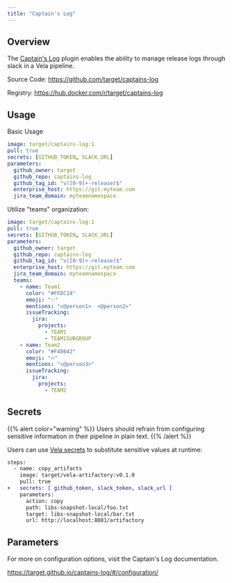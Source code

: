 ```yaml
---
title: "Captain's Log"
---
```


## Overview

The [Captain's Log](https://github.com/target/captains-log) plugin enables the ability to manage release logs through slack in a Vela pipeline.

Source Code: https://github.com/target/captains-log

Registry: https://hub.docker.com/r/target/captains-log

## Usage

Basic Usage

```yaml
image: target/captains-log:1
pull: true
secrets: [GITHUB_TOKEN, SLACK_URL]
parameters:
  github_owner: target
  github_repo: captains-log
  github_tag_id: "v([0-9]+-release)$"
  enterprise_host: https://git.myteam.com
  jira_team_domain: myteamnamespace
```

Utilize "teams" organization:

```yaml
image: target/captains-log:1
pull: true
secrets: [GITHUB_TOKEN, SLACK_URL]
parameters:
  github_owner: target
  github_repo: captains-log
  github_tag_id: "v([0-9]+-release)$"
  enterprise_host: https://git.myteam.com
  jira_team_domain: myteamnamespace
  teams:
    - name: Team1
      color: "#FFDC18"
      emoji: "✨"
      mentions: "<@person1>  <@person2>"
      issueTracking:
        jira:
          projects:
            - TEAM1
            - TEAM1SUBGROUP
    - name: Team2
      color: "#F48642"
      emoji: "🔥"
      mentions: "<@person3>"
      issueTracking:
        jira:
          projects:
            - TEAM2
```

## Secrets

{{% alert color="warning" %}}
Users should refrain from configuring sensitive information in their pipeline in plain text.
{{% /alert %}}

Users can use [Vela secrets](/docs/concepts/pipeline/secrets/) to substitute sensitive values at runtime:

```diff
steps:
  - name: copy_artifacts
    image: target/vela-artifactory:v0.1.0
    pull: true
+   secrets: [ github_token, slack_token, slack_url ]
    parameters:
      action: copy
      path: libs-snapshot-local/foo.txt
      target: libs-snapshot-local/bar.txt
      url: http://localhost:8081/artifactory
```

## Parameters

For more on configuration options, visit the Captain's Log documentation.

https://target.github.io/captains-log/#/configuration/
